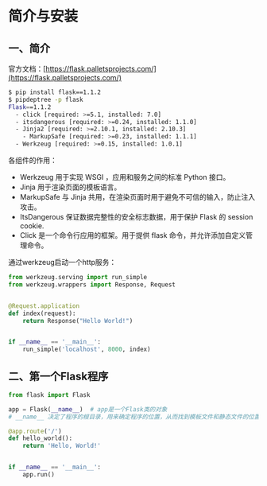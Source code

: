 # 简介与安装

## 一、简介

官方文档：[https://flask.palletsprojects.com/](https://flask.palletsprojects.com/)

```bash
$ pip install flask==1.1.2
$ pipdeptree -p flask
Flask==1.1.2
  - click [required: >=5.1, installed: 7.0]
  - itsdangerous [required: >=0.24, installed: 1.1.0]
  - Jinja2 [required: >=2.10.1, installed: 2.10.3]
    - MarkupSafe [required: >=0.23, installed: 1.1.1]
  - Werkzeug [required: >=0.15, installed: 1.0.1]
```

各组件的作用：

- Werkzeug 用于实现 WSGI ，应用和服务之间的标准 Python 接口。 
- Jinja 用于渲染页面的模板语言。 
- MarkupSafe 与 Jinja 共用，在渲染页面时用于避免不可信的输入，防止注入攻击。 
- ItsDangerous 保证数据完整性的安全标志数据，用于保护 Flask 的 session cookie. 
- Click 是一个命令行应用的框架。用于提供 flask 命令，并允许添加自定义管理命令。 

通过werkzeug启动一个http服务：

```python
from werkzeug.serving import run_simple
from werkzeug.wrappers import Response, Request


@Request.application
def index(request):
    return Response("Hello World!")


if __name__ == '__main__':
    run_simple('localhost', 8000, index)
```

## 二、第一个Flask程序

```python
from flask import Flask

app = Flask(__name__)  # app是一个Flask类的对象
# __name__ 决定了程序的根目录，用来确定程序的位置，从而找到模板文件和静态文件的位置。

@app.route('/')
def hello_world():
    return 'Hello, World!'


if __name__ == '__main__':
    app.run()
```

